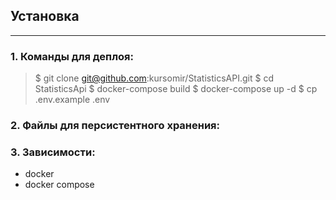 ## Установка
---
### 1. Команды для деплоя:

> $ git clone git@github.com:kursomir/StatisticsAPI.git
> $ cd StatisticsApi
> $ docker-compose build
> $ docker-compose up -d
> $ cp .env.example .env

### 2. Файлы для персистентного хранения:

### 3. Зависимости:

* docker
* docker compose